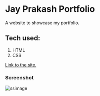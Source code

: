 # Jay Prakash Portfolio
  A website to showcase my portfolio.

## Tech used:

1. HTML
1. CSS

[Link to the site.](https://jay-prakash-s.netlify.app/)

### Screenshot
![ssimage](https://user-images.githubusercontent.com/111184233/208677078-4aa7682d-f809-4158-99b2-6ceb6c5f5c10.png)

